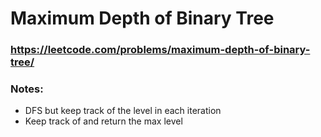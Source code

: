 # Maximum Depth of Binary Tree

### https://leetcode.com/problems/maximum-depth-of-binary-tree/

### Notes:

* DFS but keep track of the level in each iteration
* Keep track of and return the max level